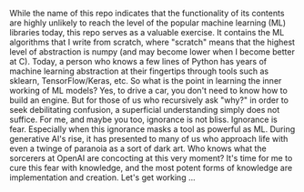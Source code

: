 While the name of this repo indicates that the functionality of its contents are highly unlikely to reach the level of the popular machine learning (ML) libraries today, this repo serves as a valuable exercise. It contains the ML algorithms that I write from scratch, where "scratch" means that the highest level of abstraction is numpy (and may become lower when I become better at C). Today, a person who knows a few lines of Python has years of machine learning abstraction at their fingertips through tools such as sklearn, TensorFlow/Keras, etc. So what is the point in learning the inner working of ML models? Yes, to drive a car, you don't need to know how to build an engine. But for those of us who recursively ask "why?" in order to seek debilitating confusion, a superficial understanding simply does not suffice. For me, and maybe you too, ignorance is not bliss. Ignorance is fear. Especially when this ignorance masks a tool as powerful as ML. During generative AI's rise, it has presented to many of us who approach life with even a twinge of paranoia as a sort of dark art. Who knows what the sorcerers at OpenAI are concocting at this very moment? It's time for me to cure this fear with knowledge, and the most potent forms of knowledge are implementation and creation. Let's get working ...

     
